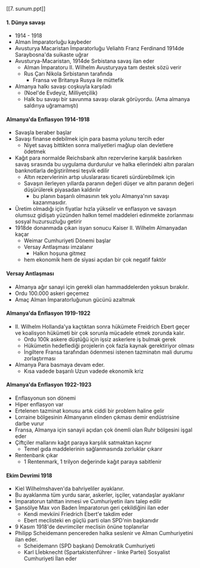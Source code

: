 [[7. sunum.ppt]]
#### 1. Dünya savaşı
- 1914 - 1918
- Alman İmparatorluğu kaybeder
- Avusturya Macaristan İmparatorluğu  Veliahtı Franz Ferdinand 1914de Saraybosna'da suikaste uğrar
- Avusturya-Macaristan, 1914de Sırbistana savaş ilan eder
	- Alman İmparatoru II. Wilhelm Avusturyaya tam destek sözü verir
	- Rus Çarı Nikola Sırbistanın tarafında
		- Fransa ve Britanya Rusya ile müttefik
- Almanya halkı savaşı coşkuyla karşıladı
	- (Noel'de Evdeyiz, Milliyetçilik)
	- Halk bu savaşı bir savunma savaşı olarak görüyordu. (Ama almanya saldırıya uğramamıştı)

#### Almanya'da Enflasyon 1914-1918
- Savaşla beraber başlar
- Savaşı finanse edebilmek için para basma yolunu tercih eder
	- Niyet savaş bittikten sonra maliyetleri mağlup olan devletlere ödetmek
- Kağıt para normalde Reichsbank altın rezervlerine karşılık basılırken savaş sırasında bu uygulama durdurulur ve halka ellerindeki altın paraları banknotlarla değiştirilmesi teşvik edilir
	- Altın rezervlerinin artıp uluslararası ticareti sürdürebilmek için
	- Savaşın ilerleyen yıllarda paranın değeri düşer ve altın paranın değeri düşürülerek piyasadan kaldırılır
		- bu planın başarılı olmasının tek yolu Almanya'nın savaşı kazanmasıdır.
- Üretim olmadığı için fiyatlar hızla yükselir ve enflasyon ve savaşın olumsuz gidişatı yüzünden halkın temel maddeleri edinmekte zorlanması sosyal huzursuzluğu getirir
- 1918de donanmada çıkan isyan sonucu Kaiser II. Wilhelm Almanyadan kaçar
	- Weimar Cumhuriyeti Dönemi başlar
	- Versay Antlaşması imzalanır
		- Halkın hoşuna gitmez
	- hem ekonomik hem de siyasi açıdan bir çok negatif faktör

#### Versay Antlaşması
- Almanya ağır sanayi için gerekli olan hammaddelerden yoksun bırakılır.
- Ordu 100.000 askeri geçemez
- Amaç Alman İmparatorluğunun gücünü azaltmak

#### Almanya'da Enflasyon 1919-1922
- II. Wilhelm Hollanda'ya kaçtıktan sonra hükümete Freidrich Ebert geçer ve koalisyon hükümeti bir çok sorunla mücadele etmek zorunda kalır.
	- Ordu 100k askere düştüğü için işsiz askerlere iş bulmak gerek
	- Hükümetin hedeflediği projelerin çok fazla kaynak gerektiriyor olması
	- İngiltere Fransa tarafından ödenmesi istenen tazminatın mali durumu zorlaştırması
- Almanya Para basmaya devam eder.
	- Kısa vadede başarılı Uzun vadede ekonomik kriz

#### Almanya'da Enflasyon 1922-1923
- Enflasyonun son dönemi
- Hiper enflasyon var
- Ertelenen tazminat konusu artık ciddi bir problem haline gelir
- Lorraine bölgesinin Almanyanın elinden çıkması demir endüstrisine darbe vurur
- Fransa, Almanya için sanayii açıdan çok önemli olan Ruhr bölgesini işgal eder
- Çiftçiler mallarını kağıt paraya karşılık satmaktan kaçınır
	- Temel gıda maddelerinin sağlanmasında zorluklar çıkarır
- Rentenbank çıkar
	- 1 Rentenmark, 1 trilyon değerinde kağıt paraya sabitlenir

#### Ekim Devrimi 1918
- Kiel Wilhelmshaven'da bahriyeliler ayaklanır.
- Bu ayaklanma tüm yurdu sarar, askerler, işçiler, vatandaşlar ayaklanır
- İmparatorun tahttan inmesi ve Cumhuriyetin ilanı talep edilir
- Şansölye Max von Baden İmparatorun geri çekildiğini ilan eder
	- Kendi mevkiini Friedrich Ebert'e takdim eder
	- Ebert meclisteki en güçlü parti olan SPD'nin başkanıdır
 - 9 Kasım 1918'de devrimciler meclisin önüne toplanırlar
 - Philipp Scheidemann pencereden halka seslenir ve Alman Cumhuriyetini ilan eder.
	 - Scheidemann (SPD başkanı) Demokratik Cumhuriyeti
	 - Karl Lİebknecht (Spartakistenführer - linke Partei) Sosyalist Cumhuriyeti İlan eder